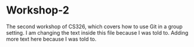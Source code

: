 # Workshop-2

The second workshop of CS326, which covers how to use Git in a group setting.
I am changing the text inside this file because I was told to.
Adding more text here because I was told to.
